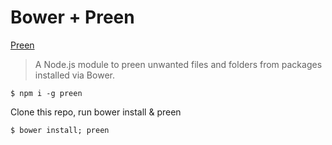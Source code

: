 # Bower + Preen

[Preen](https://github.com/braddenver/preen)

> A Node.js module to preen unwanted files and folders from packages installed via Bower.

```
$ npm i -g preen
```

Clone this repo, run bower install & preen

```
$ bower install; preen
```
